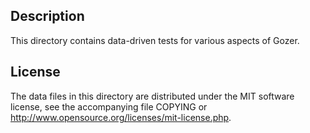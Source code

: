 Description
------------

This directory contains data-driven tests for various aspects of Gozer.

License
--------

The data files in this directory are distributed under the MIT software
license, see the accompanying file COPYING or
http://www.opensource.org/licenses/mit-license.php.

